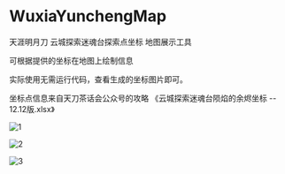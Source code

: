 ﻿# WuxiaYunchengMap

天涯明月刀 云城探索迷魂台探索点坐标 地图展示工具

可根据提供的坐标在地图上绘制信息

实际使用无需运行代码，查看生成的坐标图片即可。

坐标点信息来自天刀茶话会公众号的攻略 《云城探索迷魂台陨焰的余烬坐标 -- 12.12版.xlsx》

![1](./img/map-with-annotations1.png)

![2](./img/map-with-annotations2.png)

![3](./img/map-with-annotations3.png)